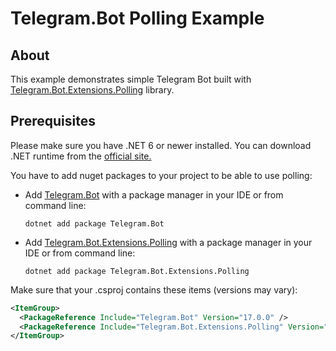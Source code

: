 # Telegram.Bot Polling Example

## About

This example demonstrates simple Telegram Bot built with [Telegram.Bot.Extensions.Polling](https://github.com/TelegramBots/Telegram.Bot.Extensions.Polling) library.

## Prerequisites

Please make sure you have .NET 6 or newer installed. You can download .NET runtime from the [official site.](https://dotnet.microsoft.com/download)

You have to add nuget packages to your project to be able to use polling:

- Add [Telegram.Bot](https://www.nuget.org/packages/Telegram.Bot/) with a package manager in your IDE or from command line:

  ```shell
  dotnet add package Telegram.Bot
  ```

- Add [Telegram.Bot.Extensions.Polling](https://www.nuget.org/packages/Telegram.Bot.Extensions.Polling/) with a package manager in your IDE or from command line:

  ```shell
  dotnet add package Telegram.Bot.Extensions.Polling
  ```

Make sure that your .csproj contains these items (versions may vary):

```xml
<ItemGroup>
  <PackageReference Include="Telegram.Bot" Version="17.0.0" />
  <PackageReference Include="Telegram.Bot.Extensions.Polling" Version="1.0.0" />
</ItemGroup>
```
